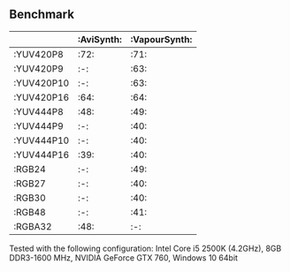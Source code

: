 ## Benchmark ##

| | :AviSynth: | :VapourSynth: |
| ------------- | ------------- | ------------- |
| :YUV420P8  | :72:  | :71:  |
| :YUV420P9  | :-: | :63: |
| :YUV420P10  | :-:  | :63:  |
| :YUV420P16  | :64:  | :64:  |
| :YUV444P8  | :48:  | :49:  |
| :YUV444P9  | :-:  | :40:  |
| :YUV444P10  | :-:  | :40:  |
| :YUV444P16  | :39:  | :40:  |
| :RGB24  | :-:  | :49:  |
| :RGB27  | :-:  | :40:  |
| :RGB30  | :-:  | :40:  |
| :RGB48  | :-:  | :41:  |
| :RGBA32  | :48:  | :-:  |

Tested with the following configuration: Intel Core i5 2500K (4.2GHz), 8GB DDR3-1600 MHz, NVIDIA GeForce GTX 760, Windows 10 64bit